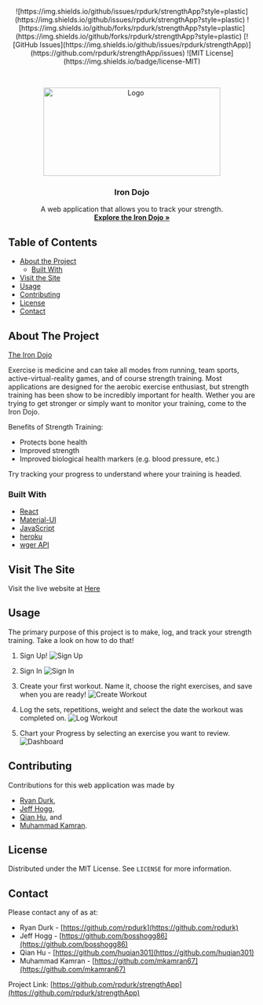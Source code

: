 <!-- Iron Dojo - Track Your Strength -->

<p align="center">
    ![https://img.shields.io/github/issues/rpdurk/strengthApp?style=plastic](https://img.shields.io/github/issues/rpdurk/strengthApp?style=plastic)
    ![https://img.shields.io/github/forks/rpdurk/strengthApp?style=plastic](https://img.shields.io/github/forks/rpdurk/strengthApp?style=plastic)
    [![GitHub Issues](https://img.shields.io/github/issues/rpdurk/strengthApp)](https://github.com/rpdurk/strengthApp/issues)
    ![MIT License](https://img.shields.io/badge/license-MIT)
</p>

<br />
<p align="center">
  <a href="https://the-iron-dojo.herokuapp.com/">
    <img src="./projectImages/ironDojologo.png" alt="Logo" width="360" height="180">
  </a>

  <h3 align="center">Iron Dojo</h3>

  <p align="center">
    A web application that allows you to track your strength.
    <br />
    <a href="https://the-iron-dojo.herokuapp.com/"><strong>Explore the Iron Dojo »</strong></a>
    <br />
  </p>
</p>


<!-- TABLE OF CONTENTS -->
## Table of Contents

* [About the Project](#about-the-project)
  * [Built With](#built-with)
* [Visit the Site](#visitTheSite)
* [Usage](#usage)
* [Contributing](#contributing)
* [License](#license)
* [Contact](#contact)


<!-- ABOUT THE PROJECT -->
## About The Project

[The Iron Dojo](https://the-iron-dojo.herokuapp.com/)

Exercise is medicine and can take all modes from running, team sports, active-virtual-reality games, and of course strength training.  Most applications are designed for the aerobic exercise enthusiast, but strength training has been show to be incredibly important for health.  Wether you are trying to get stronger or simply want to monitor your training, come to the Iron Dojo.

Benefits of Strength Training:
* Protects bone health
* Improved strength
* Improved biological health markers (e.g. blood pressure, etc.)


Try tracking your progress to understand where your training is headed.

### Built With
* [React](https://reactjs.org/)
* [Material-UI](https://material-ui.com/)
* [JavaScript](https://www.javascript.com/)
* [heroku](https://www.heroku.com/home)
* [wger API](https://wger.de/en/software/api)


## Visit The Site

Visit the live website at [Here](https://the-iron-dojo.herokuapp.com/)


## Usage

The primary purpose of this project is to make, log, and track your strength training. Take a look on how to do that!

1. Sign Up!
    ![Sign Up](./projectImages/signIn.png)

2. Sign In
    ![Sign In](./projectImages/signUp.png)

3. Create your first workout.  Name it, choose the right exercises, and save when you are ready!
    ![Create Workout](./projectImages/create.gif)

4. Log the sets, repetitions, weight and select the date the workout was completed on.
    ![Log Workout](./projectImages/Log.gif)

5. Chart your Progress by selecting an exercise you want to review.
    ![Dashboard](./projectImages/dashboard.gif)

## Contributing

Contributions for this web application was made by 
* [Ryan Durk](https://github.com/rpdurk), 
* [Jeff Hogg](https://github.com/bosshogg86), 
* [Qian Hu](https://github.com/huqian301), and 
* [Muhammad Kamran](https://github.com/mkamran67).


<!-- LICENSE -->
## License

Distributed under the MIT License. See `LICENSE` for more information.

<!-- CONTACT -->
## Contact

Please contact any of as at:

* Ryan Durk - [https://github.com/rpdurk](https://github.com/rpdurk)
* Jeff Hogg - [https://github.com/bosshogg86](https://github.com/bosshogg86)
* Qian Hu - [https://github.com/huqian301](https://github.com/huqian301)
* Muhammad Kamran - [https://github.com/mkamran67](https://github.com/mkamran67)

Project Link: [https://github.com/rpdurk/strengthApp](https://github.com/rpdurk/strengthApp)
